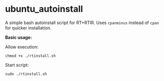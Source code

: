 # ubuntu_autoinstall

A simple bash autoinstall script for RT+RTIR. Uses `cpanminus` instead of `cpan` for quicker installation.

**Basic usage:**

Allow execution:

```
chmod +x ./rtinstall.sh
```
Start script:
```
sudo ./rtinstall.sh
```
